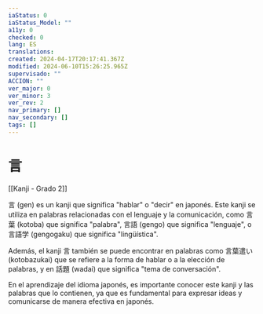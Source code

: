 ```yaml
---
iaStatus: 0
iaStatus_Model: ""
a11y: 0
checked: 0
lang: ES
translations: 
created: 2024-04-17T20:17:41.367Z
modified: 2024-06-10T15:26:25.965Z
supervisado: ""
ACCION: ""
ver_major: 0
ver_minor: 3
ver_rev: 2
nav_primary: []
nav_secondary: []
tags: []
---
```

# 言

[[Kanji - Grado 2]]

言 (gen) es un kanji que significa "hablar" o "decir" en japonés. Este kanji se utiliza en palabras relacionadas con el lenguaje y la comunicación, como 言葉 (kotoba) que significa "palabra", 言語 (gengo) que significa "lenguaje", o 言語学 (gengogaku) que significa "lingüística".

Además, el kanji 言 también se puede encontrar en palabras como 言葉遣い (kotobazukai) que se refiere a la forma de hablar o a la elección de palabras, y en 話題 (wadai) que significa "tema de conversación".

En el aprendizaje del idioma japonés, es importante conocer este kanji y las palabras que lo contienen, ya que es fundamental para expresar ideas y comunicarse de manera efectiva en japonés.

